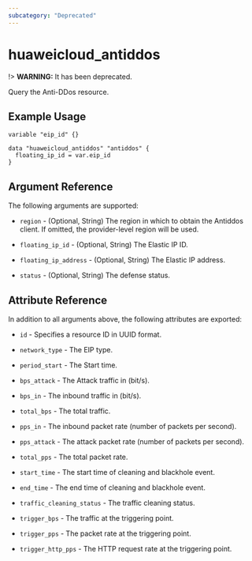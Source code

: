 ```yaml
---
subcategory: "Deprecated"
---
```


# huaweicloud\_antiddos

!> **WARNING:** It has been deprecated.

Query the Anti-DDos resource.

## Example Usage

```hcl
variable "eip_id" {}

data "huaweicloud_antiddos" "antiddos" {
  floating_ip_id = var.eip_id
}
```

## Argument Reference

The following arguments are supported:

* `region` - (Optional, String) The region in which to obtain the Antiddos client. If omitted, the provider-level region
  will be used.

* `floating_ip_id` - (Optional, String) The Elastic IP ID.

* `floating_ip_address` - (Optional, String) The Elastic IP address.

* `status` - (Optional, String) The defense status.

## Attribute Reference

In addition to all arguments above, the following attributes are exported:

* `id` - Specifies a resource ID in UUID format.

* `network_type` - The EIP type.

* `period_start` - The Start time.

* `bps_attack` - The Attack traffic in (bit/s).

* `bps_in` - The inbound traffic in (bit/s).

* `total_bps` - The total traffic.

* `pps_in` - The inbound packet rate (number of packets per second).

* `pps_attack` - The attack packet rate (number of packets per second).

* `total_pps` - The total packet rate.

* `start_time` - The start time of cleaning and blackhole event.

* `end_time` - The end time of cleaning and blackhole event.

* `traffic_cleaning_status` - The traffic cleaning status.

* `trigger_bps` - The traffic at the triggering point.

* `trigger_pps` - The packet rate at the triggering point.

* `trigger_http_pps` - The HTTP request rate at the triggering point.
